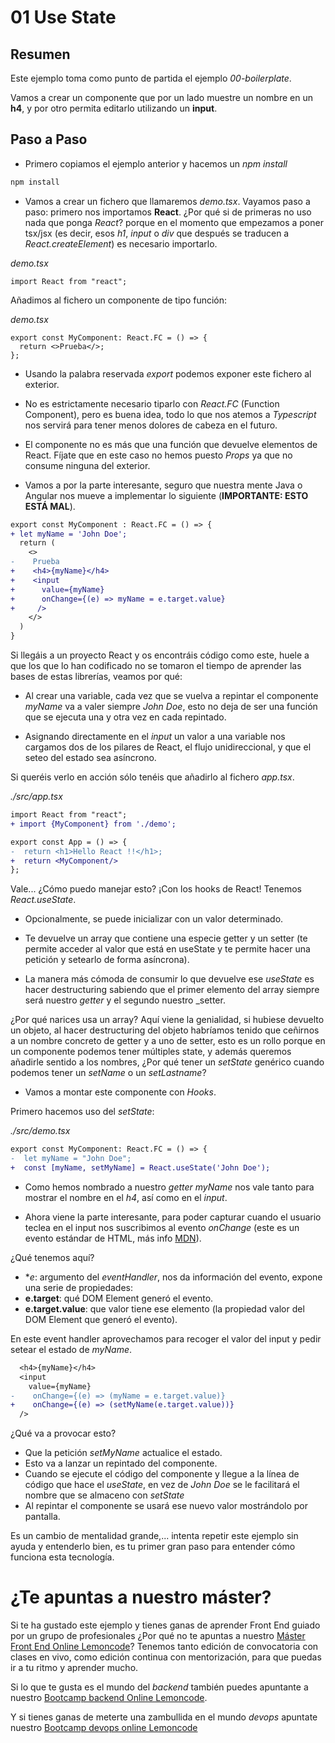 # 01 Use State

## Resumen

Este ejemplo toma como punto de partida el ejemplo _00-boilerplate_.

Vamos a crear un componente que por un lado muestre un nombre en
un **h4**, y por otro permita editarlo utilizando un **input**.

## Paso a Paso

- Primero copiamos el ejemplo anterior y hacemos un _npm install_

```bash
npm install
```

- Vamos a crear un fichero que llamaremos _demo.tsx_. Vayamos paso a paso:
  primero nos importamos **React**. ¿Por qué si de primeras no uso nada que
  ponga _React_? porque en el momento que empezamos a poner tsx/jsx
  (es decir, esos _h1_, _input_ o _div_ que después se traducen a
  _React.createElement_) es necesario importarlo.

_demo.tsx_

```tsx
import React from "react";
```

Añadimos al fichero un componente de tipo función:

_demo.tsx_

```tsx
export const MyComponent: React.FC = () => {
  return <>Prueba</>;
};
```

- Usando la palabra reservada _export_ podemos exponer este fichero al exterior.
- No es estrictamente necesario tiparlo con _React.FC_ (Function Component), pero
  es buena idea, todo lo que nos atemos a _Typescript_ nos servirá para tener
  menos dolores de cabeza en el futuro.
- El componente no es más que una función que devuelve elementos de React.
  Fíjate que en este caso no hemos puesto _Props_ ya que no consume ninguna
  del exterior.

- Vamos a por la parte interesante, seguro que nuestra mente Java o Angular
  nos mueve a implementar lo siguiente (**IMPORTANTE: ESTO ESTÁ MAL**).

```diff
export const MyComponent : React.FC = () => {
+ let myName = 'John Doe';
  return (
    <>
-    Prueba
+    <h4>{myName}</h4>
+    <input
+      value={myName}
+      onChange={(e) => myName = e.target.value}
+     />
    </>
  )
}
```

Si llegáis a un proyecto React y os encontráis código como este, huele a que los
que lo han codificado no se tomaron el tiempo de aprender las bases de estas
librerías, veamos por qué:

- Al crear una variable, cada vez que se vuelva a repintar el componente
  _myName_ va a valer siempre _John Doe_, esto no deja de ser una función que se
  ejecuta una y otra vez en cada repintado.

- Asignando directamente en el _input_ un valor a una variable nos cargamos
  dos de los pilares de React, el flujo unidireccional, y que el seteo del
  estado sea asíncrono.

Si queréis verlo en acción sólo tenéis que añadirlo al fichero _app.tsx_.

_./src/app.tsx_

```diff
import React from "react";
+ import {MyComponent} from './demo';

export const App = () => {
-  return <h1>Hello React !!</h1>;
+  return <MyComponent/>
};
```

Vale... ¿Cómo puedo manejar esto? ¡Con los hooks de React! Tenemos
_React.useState_.

- Opcionalmente, se puede inicializar con un valor determinado.

- Te devuelve un array que contiene una especie getter y un setter (te permite
  acceder al valor que está en useState y te permite
  hacer una petición y setearlo de forma asíncrona).

- La manera más cómoda de consumir lo que devuelve ese _useState_ es hacer
  destructuring sabiendo que el primer elemento del array siempre será
  nuestro _getter_ y el segundo nuestro \_setter.

¿Por qué narices usa un array? Aquí viene la genialidad, si hubiese devuelto
un objeto, al hacer destructuring del objeto habríamos tenido que ceñirnos
a un nombre concreto de getter y a uno de setter, esto es un rollo porque
en un componente podemos tener múltiples state, y además queremos añadirle
sentido a los nombres, ¿Por qué tener un _setState_ genérico cuando podemos
tener un _setName_ o un _setLastname_?

- Vamos a montar este componente con _Hooks_.

Primero hacemos uso del _setState_:

_./src/demo.tsx_

```diff
export const MyComponent: React.FC = () => {
-  let myName = "John Doe";
+  const [myName, setMyName] = React.useState('John Doe');
```

- Como hemos nombrado a nuestro _getter_ _myName_ nos vale
  tanto para mostrar el nombre en el _h4_, así como en el
  _input_.

- Ahora viene la parte interesante, para poder capturar cuando
  el usuario teclea en el input nos suscribimos al evento
  _onChange_ (este es un evento estándar de HTML, más info [MDN](https://developer.mozilla.org/es/docs/Web/API/HTMLElement/change_event)).

¿Qué tenemos aquí?

- \*_e_: argumento del _eventHandler_, nos da información del evento, expone una serie de propiedades:
- **e.target**: qué DOM Element generó el evento.
- **e.target.value**: que valor tiene ese elemento (la propiedad valor
  del DOM Element que generó el evento).

En este event handler aprovechamos para recoger el valor del input y pedir
setear el estado de _myName_.

```diff
  <h4>{myName}</h4>
  <input
    value={myName}
-    onChange={(e) => (myName = e.target.value)}
+    onChange={(e) => (setMyName(e.target.value))}
  />
```

¿Qué va a provocar esto?

- Que la petición _setMyName_ actualice el estado.
- Esto va a lanzar un repintado del componente.
- Cuando se ejecute el código del componente y llegue a la línea
  de código que hace el _useState_, en vez de _John Doe_ se le
  facilitará el nombre que se almaceno con _setState_
- Al repintar el componente se usará ese nuevo valor mostrándolo
  por pantalla.

Es un cambio de mentalidad grande,... intenta repetir este ejemplo
sin ayuda y entenderlo bien, es tu primer gran paso para entender
cómo funciona esta tecnología.

# ¿Te apuntas a nuestro máster?

Si te ha gustado este ejemplo y tienes ganas de aprender Front End
guiado por un grupo de profesionales ¿Por qué no te apuntas a
nuestro [Máster Front End Online Lemoncode](https://lemoncode.net/master-frontend#inicio-banner)? Tenemos tanto edición de convocatoria
con clases en vivo, como edición continua con mentorización, para
que puedas ir a tu ritmo y aprender mucho.

Si lo que te gusta es el mundo del _backend_ también puedes apuntante a nuestro [Bootcamp backend Online Lemoncode](https://lemoncode.net/bootcamp-backend#bootcamp-backend/inicio).

Y si tienes ganas de meterte una zambullida en el mundo _devops_
apuntate nuestro [Bootcamp devops online Lemoncode](https://lemoncode.net/bootcamp-devops#bootcamp-devops/inicio)
